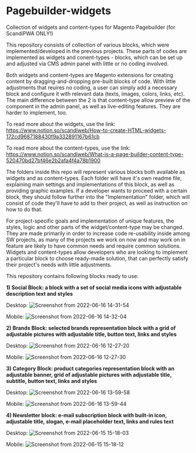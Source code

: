 # Pagebuilder-widgets
Collection of widgets and content-types for Magento Pagebuilder (for ScandiPWA ONLY!)

This repository consists of collection of various blocks, which were implemented/developed in the previous projects. These parts of codes are implemented as widgets and conent-types - blocks, which can be set up and adjusted via CMS admin panel with little or no coding involved.

Both widgets and content-types are Magento extensions for creating content by dragging-and-dropping pre-built blocks of code. With little adjustments that reuires no coding, a user can simply add a necessary block and configure it with relevant data (texts, images, colors, links, etc). The main difference between the 2 is that content-type allow preview of the component in the admin panel, as well as live-editing features. They are harder to implement, too.

To read more about the widgets, use the link:
https://www.notion.so/scandiweb/How-to-create-HTML-widgets-172cd9687188430f9a332891167b61cb

To read more about the content-types, use the link:
https://www.notion.so/scandiweb/What-is-a-page-builder-content-type-520470bd27bf46e2b2afa4f4a78b1900

The folders inside this repo will represent various blocks both available as widgets and as content-types. Each folder will have it's own readme file, explaining main settings and implementations of this block, as well as providing graphic examples. If a developer wants to proceed with a certain block, they should follow further into the "Implementation" folder, which will consist of code they'll have to add to their project, as well as instruction on how to do that.

For project-specific goals and implementation of unique features, the styles, logic and other parts of the widget/content-type may be changed. They are made primarily in order to increase code re-usability inside among SW projects, as many of the projects we work on now and may work on in feature are likely to have common needs and require common solutions. Widgets and content-types allow developers who are looking to implement a particular block to choose ready-made solution, that can perfectly satisfy their project's needs with little adjustments.

This repository contains following blocks ready to use:

<b>1) Social Block: a block with a set of social media icons with adjustable description text and styles</b>

  Desktop: 
  ![Screenshot from 2022-06-16 14-31-54](https://user-images.githubusercontent.com/102791059/179741658-ada12440-6a34-4307-a593-1b6bf0711b20.png)

  Mobile:
  ![Screenshot from 2022-06-16 14-32-04](https://user-images.githubusercontent.com/102791059/179741661-53f44e5b-1c6d-45bd-81a2-3e7c142516a0.png)


<b>2) Brands Block: selected brands representation block with a grid of adjustable pictures with adjustable title, button text, links and styles</b>

  Desktop:
  ![Screenshot from 2022-06-16 12-27-20](https://user-images.githubusercontent.com/102791059/179740676-c8f4703c-bbc7-4b90-a5df-33fa4284edc1.png)

  Mobile:
  ![Screenshot from 2022-06-16 12-27-30](https://user-images.githubusercontent.com/102791059/179740682-22123a38-167a-4604-8088-0020a7d01be5.png)

<b>3) Category Block: product categories representation block with an adjustable banner, grid of adjustable pictures with adjustable title, subtitle, button text, links and styles</b>

  Desktop:
  ![Screenshot from 2022-06-16 13-59-58](https://user-images.githubusercontent.com/102791059/179740979-9ea7289e-2508-4147-9b17-8f8a8a261369.png)

  Mobile:
  ![Screenshot from 2022-06-16 13-59-44](https://user-images.githubusercontent.com/102791059/179740976-dfb48c19-c0d0-4895-8d9e-db62c133a99c.png)

<b>4) Newsletter block: e-mail subscription block with built-in icon, adjustable title, slogan, e-mail placeholder text, links and rules text </b>

  Desktop:
  ![Screenshot from 2022-06-15 15-18-03](https://user-images.githubusercontent.com/102791059/179740289-42d0ac0a-35af-4062-82c7-45597b09737c.png)

  Mobile:
  ![Screenshot from 2022-06-15 15-18-12](https://user-images.githubusercontent.com/102791059/179740290-51c2f983-3878-40e5-9cbb-b3f64635323e.png)
